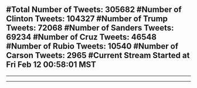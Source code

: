 #Total Number of Tweets: 305682 
#Number of Clinton Tweets: 104327
#Number of Trump Tweets: 72068
#Number of Sanders Tweets: 69234
#Number of Cruz Tweets: 46548
#Number of Rubio Tweets: 10540
#Number of Carson Tweets: 2965
#Current Stream Started at Fri Feb 12 00:58:01 MST
---
---
---
